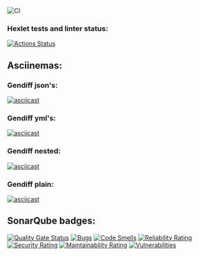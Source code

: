 ![CI](https://github.com/mendax1337/php-project-48/actions/workflows/ci.yml/badge.svg)

### Hexlet tests and linter status:
[![Actions Status](https://github.com/mendax1337/php-project-48/actions/workflows/hexlet-check.yml/badge.svg)](https://github.com/mendax1337/php-project-48/actions)

## Asciinemas:
### Gendiff json's:
[![asciicast](https://asciinema.org/a/728543.svg)](https://asciinema.org/a/728543)
### Gendiff yml's:
[![asciicast](https://asciinema.org/a/728722.svg)](https://asciinema.org/a/728722)
### Gendiff nested:
[![asciicast](https://asciinema.org/a/728730.svg)](https://asciinema.org/a/728730)
### Gendiff plain:
[![asciicast](https://asciinema.org/a/728800.svg)](https://asciinema.org/a/728800)

## SonarQube badges:
[![Quality Gate Status](https://sonarcloud.io/api/project_badges/measure?project=mdx_php-project-48&metric=alert_status)](https://sonarcloud.io/summary/new_code?id=mdx_php-project-48)
[![Bugs](https://sonarcloud.io/api/project_badges/measure?project=mdx_php-project-48&metric=bugs)](https://sonarcloud.io/summary/new_code?id=mdx_php-project-48)
[![Code Smells](https://sonarcloud.io/api/project_badges/measure?project=mdx_php-project-48&metric=code_smells)](https://sonarcloud.io/summary/new_code?id=mdx_php-project-48)
[![Reliability Rating](https://sonarcloud.io/api/project_badges/measure?project=mdx_php-project-48&metric=reliability_rating)](https://sonarcloud.io/summary/new_code?id=mdx_php-project-48)
[![Security Rating](https://sonarcloud.io/api/project_badges/measure?project=mdx_php-project-48&metric=security_rating)](https://sonarcloud.io/summary/new_code?id=mdx_php-project-48)
[![Maintainability Rating](https://sonarcloud.io/api/project_badges/measure?project=mdx_php-project-48&metric=sqale_rating)](https://sonarcloud.io/summary/new_code?id=mdx_php-project-48)
[![Vulnerabilities](https://sonarcloud.io/api/project_badges/measure?project=mdx_php-project-48&metric=vulnerabilities)](https://sonarcloud.io/summary/new_code?id=mdx_php-project-48)